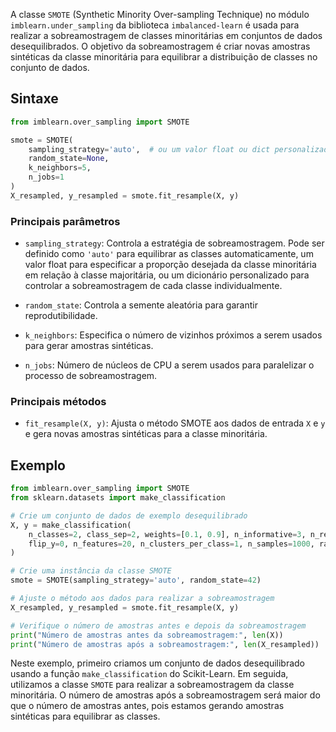 A classe `SMOTE` (Synthetic Minority Over-sampling Technique) no módulo `imblearn.under_sampling` da biblioteca `imbalanced-learn` é usada para realizar a sobreamostragem de classes minoritárias em conjuntos de dados desequilibrados. O objetivo da sobreamostragem é criar novas amostras sintéticas da classe minoritária para equilibrar a distribuição de classes no conjunto de dados.

## Sintaxe

```python
from imblearn.over_sampling import SMOTE

smote = SMOTE(
    sampling_strategy='auto',  # ou um valor float ou dict personalizado
    random_state=None,
    k_neighbors=5,
    n_jobs=1
)
X_resampled, y_resampled = smote.fit_resample(X, y)
```

### Principais parâmetros

- `sampling_strategy`: Controla a estratégia de sobreamostragem. Pode ser definido como `'auto'` para equilibrar as classes automaticamente, um valor float para especificar a proporção desejada da classe minoritária em relação à classe majoritária, ou um dicionário personalizado para controlar a sobreamostragem de cada classe individualmente.

- `random_state`: Controla a semente aleatória para garantir reprodutibilidade.

- `k_neighbors`: Especifica o número de vizinhos próximos a serem usados para gerar amostras sintéticas.

- `n_jobs`: Número de núcleos de CPU a serem usados para paralelizar o processo de sobreamostragem.

### Principais métodos

- `fit_resample(X, y)`: Ajusta o método SMOTE aos dados de entrada `X` e `y` e gera novas amostras sintéticas para a classe minoritária.

## Exemplo

```python
from imblearn.over_sampling import SMOTE
from sklearn.datasets import make_classification

# Crie um conjunto de dados de exemplo desequilibrado
X, y = make_classification(
    n_classes=2, class_sep=2, weights=[0.1, 0.9], n_informative=3, n_redundant=1,
    flip_y=0, n_features=20, n_clusters_per_class=1, n_samples=1000, random_state=10
)

# Crie uma instância da classe SMOTE
smote = SMOTE(sampling_strategy='auto', random_state=42)

# Ajuste o método aos dados para realizar a sobreamostragem
X_resampled, y_resampled = smote.fit_resample(X, y)

# Verifique o número de amostras antes e depois da sobreamostragem
print("Número de amostras antes da sobreamostragem:", len(X))
print("Número de amostras após a sobreamostragem:", len(X_resampled))
```

Neste exemplo, primeiro criamos um conjunto de dados desequilibrado usando a função `make_classification` do Scikit-Learn. Em seguida, utilizamos a classe `SMOTE` para realizar a sobreamostragem da classe minoritária. O número de amostras após a sobreamostragem será maior do que o número de amostras antes, pois estamos gerando amostras sintéticas para equilibrar as classes.

